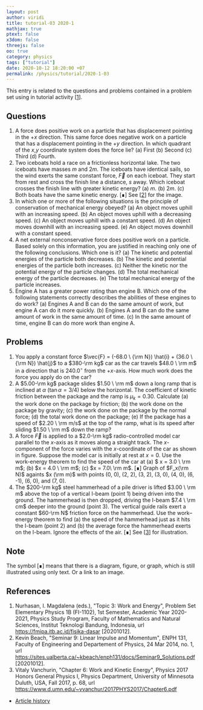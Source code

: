 ```yaml
---
layout: post
author: viridi
title: tutorial-03 2020-1
mathjax: true
ptext: false
x3dom: false
threejs: false
oo: true
category: physics
tags: ["tutorial"]
date: 2020-10-12 18:20:00 +07
permalink: /physics/tutorial/2020-1-03
---
```

This entry is related to the questions and problems contained in a problem set using in tutorial activity [[1](#ref1)].


## Questions
1. A force does positive work on a particle that has displacement pointing in the $+x$ direction. This same force does negative work on a particle that has a displacement pointing in the $+y$ direction. In which quadrant of the $x$,$y$ coordinate system does the force lie? (a) First (b) Second (c) Third (d) Fourth.
2. Two iceboats hold a race on a frictionless horizontal lake. The two iceboats have masses $m$ and $2m$. The iceboats have identical sails, so the wind exerts the same constant force, $\vec{F}$ on each iceboat. They start from rest and cross the finish line a distance, $s$ away. Which iceboat crosses the finish line with greater kinetic energy? (a) $m$. (b) $2m$. (c) Both boats have the same kinetic energy. [&#8718;] See [[2](#ref2)] for the image.
3. In which one or more of the following situations is the principle of conservation of mechanical energy obeyed? (a) An object moves uphill with an increasing speed. (b) An object moves uphill with a decreasing speed. (c) An object moves uphill with a constant speed. (d) An object moves downhill with an increasing speed. (e) An object moves downhill with a constant speed.
4. A net external nonconservative force does positive work on a particle. Based solely on this information, you are justified in reaching only one of the following conclusions. Which one is it? (a) The kinetic and potential energies of the particle both decreases. (b) The kinetic and potential energies of the particle both increases. (c) Neither the kinetic nor the potential energy of the particle changes. (d) The total mechanical energy of the particle decreases. (e) The total mechanical energy of the particle increases.
5. Engine A has a greater power rating than engine B. Which one of the following statements correctly describes the abilities of these engines to do work? (a) Engines A and B can do the same amount of work, but engine A can do it more quickly. (b) Engines A and B can do the same amount of work in the same amount of time. (c) In the same amount of time, engine B can do more work than engine A.


## Problems
1. You apply a constant force $\vec{F} = (-68.0 \ {\rm N}) \hat{i} + (36.0 \ {\rm N}) \hat{j}$ to a $380-\rm kg$ car as the car travels $48.0 \ \rm m$ in a direction that is $240.0^\circ$ from the $+x$-axis. How much work does the force you apply do on the car?
2. A $5.00-\rm kg$ package slides $1.50 \ \rm m$ down a long ramp that is inclined at $\alpha$ ($\tan \alpha = 3/4$) below the horizontal. The coefficient of kinetic friction between the package and the ramp is $\mu_k = 0.30$. Calculate (a) the work done on the package by friction; (b) the work done on the package by gravity; (c) the work done on the package by the normal force; (d) the total work done on the package; (e) If the package has a speed of $2.20 \ \rm m/s$ at the top of the ramp, what is its speed after sliding $1.50 \ \rm m$ down the ramp?
3. A force $\vec{F}$ is applied to a $2.0-\rm kg$ radio-controlled model car parallel to the $x$-axis as it moves along a straight track. The $x$-component of the force varies with the $x$-coordinate of the car as shown in figure. Suppose the model car is initially at rest at $x = 0$. Use the work-energy theorem to find the speed of the car at (a) $ x = 3.0 \ \rm m$; (b) $x = 4.0 \ \rm m$; (c) $x = 7.0\ \rm m$. [&#8718;] Graph of $F_x(\rm N)$ againts $x (\rm m)$ with points (0, 0), (2, 2), (3, 2), (3, 0), (4, 0), (6, -1), (6, 0), and (7, 0).
4. The $200-\rm kg$ steel hammerhead of a pile driver is lifted $3.00 \ \rm m$ above the top of a vertical I-beam (point 1) being driven into the ground. The hammerhead is then dropped, driving the I-beam $7.4 \ \rm cm$ deeper into the ground (point 3). The vertical guide rails exert a constant $60-\rm N$ friction force on the hammerhead. Use the work–energy theorem to find (a) the speed of the hammerhead just as it hits the I-beam (point 2) and (b) the average force the hammerhead exerts on the I-beam. Ignore the effects of the air. [&#8718;] See [[3](#ref3)] for illustration.


## Note
The symbol [&#8718;] means that there is a diagram, figure, or graph, which is still illustrated using only text. Or a link to an image.


## References
1. <a name="ref1"></a>Nurhasan, I. Magdalena (eds.), "Topic 3: Work and Energy", Problem Set Elementary Physics 1B (FI-1102), 1st Semester, Academic Year 2020-2021, Physics Study Program, Faculty of Mathematics and Natural Sciences, Institut Teknologi Bandung, Indonesia, url <https://fmipa.itb.ac.id/fisika-dasar> [20201012].
2. <a name="ref2"></a>Kevin Beach, "Seminar 9: Linear Impulse and
Momentum", ENPH 131, Faculty of Engineering and Departement of Physics, 24 Mar 2014, no. 1, url <https://sites.ualberta.ca/~kbeach/enph131/docs/Seminar9_Solutions.pdf> [20201012].
3. <a name="ref3"></a> Vitaly Vanchurin, "Chapter 6: Work and Kinetic Energy", Physics 2017 Honors General Physics I, Physics Department, University of Minnesota Duluth, USA, Fall 2017, p. 68, url <https://www.d.umn.edu/~vvanchur/2017PHYS2017/Chapter6.pdf>

+ [Article history](https://github.com/butiran/butiran.github.io/commits/master/_posts/phys/tutorial/2020-10-12-tutorial-03-2020-1.md)
